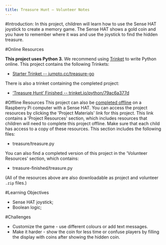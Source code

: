 ```yaml
---
title: Treasure Hunt — Volunteer Notes
---
```


#Introduction:
In this project, children will learn how to use the Sense HAT joystick to create a memory game. The Sense HAT shows a gold coin and you have to remember where it was and use the joystick to find the hidden treasure.

#Online Resources

__This project uses Python 3.__ We recommend using [Trinket](https://trinket.io/) to write Python online. This project contains the following Trinkets:

+ [Starter Trinket -- jumpto.cc/treasure-go](http://jumpto.cc/treasure-go)

There is also a trinket containing the completed project:

+ [‘Treasure Hunt’ Finished -- trinket.io/python/79ac6a377d](https://trinket.io/python/79ac6a377d)

#Offline Resources
This project can also be [completed offline](https://www.codeclubprojects.org/en-GB/resources/physical-sense-hat/) on a Raspberry Pi computer with a Sense HAT. You can access the project resources by clicking the 'Project Materials' link for this project. This link contains a 'Project Resources' section, which includes resources that children will need to complete this project offline. Make sure that each child has access to a copy of these resources. This section includes the following files:

+ treasure/treasure.py

You can also find a completed version of this project in the 'Volunteer Resources' section, which contains:

+ treasure-finished/treasure.py

(All of the resources above are also downloadable as project and volunteer `.zip` files.)

#Learning Objectives
+ Sense HAT joystick;
+ Boolean logic;

#Challenges
+ Customize the game - use different colours or add text messages. 
+ Make it harder - show the coin for less time or confuse players by filling the display with coins after showing the hidden coin. 

